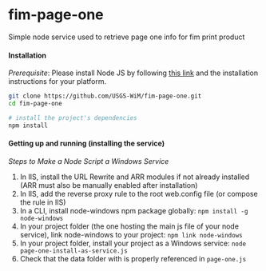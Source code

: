 # fim-page-one
Simple node service used to retrieve page one info for fim print product 

#### Installation
*Prerequisite*: Please install Node JS by following [this link](https://nodejs.org/en/download/) and the installation instructions for your platform.

```bash
git clone https://github.com/USGS-WiM/fim-page-one.git
cd fim-page-one

# install the project's dependencies
npm install
```

#### Getting up and running (installing the service)
*Steps to Make a Node Script a Windows Service*
1. In IIS, install the URL Rewrite and ARR modules if not already installed (ARR must also be manually enabled after installation)
2. In IIS, add the reverse proxy rule to the root web.config file (or compose the rule in IIS)
3. In a CLI, install node-windows npm package globally: `npm install -g node-windows`
4. In your project folder (the one hosting the main js file of your node service), link node-windows to your project: `npm link node-windows`
5. In your project folder, install your project as a Windows service: `node page-one-install-as-service.js`
6. Check that the data folder with is properly referenced in `page-one.js`